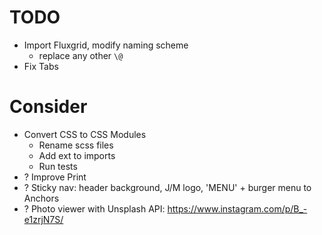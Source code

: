 # TODO

- Import Fluxgrid, modify naming scheme
  - replace any other `\@`
- Fix Tabs

# Consider

- Convert CSS to CSS Modules
  + Rename scss files
  + Add ext to imports
  - Run tests
- ? Improve Print
- ? Sticky nav: header background, J/M logo, 'MENU' + burger menu to Anchors
- ? Photo viewer with Unsplash API: https://www.instagram.com/p/B_-e1zrjN7S/
